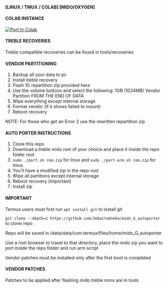 #### [LINUX / TMUX / COLAB] [MIDO/OXYGEN] ####

#### COLAB INSTANCE ####

<a href="https://colab.research.google.com/github/Jebaitedneko/mido_G_autoporter/blob/master/porter.ipynb" target="_parent"><img src="https://colab.research.google.com/assets/colab-badge.svg" alt="Port In Colab"/></a>

#### TREBLE RECOVERIES ####
Treble compatible recoveries can be found in tools/recoveries

#### VENDOR PARTITIONING ####
1. Backup all your data to pc
2. Install treble recovery
3. Flash 1G repartition zip provided here
4. Use the volume buttons and select the following: 1GB (1024MB) Vendor Partition FROM THE END OF DATA
5. Wipe everything except internal storage
6. Format vendor (if it shows failed to mount)
7. Reboot recovery

NOTE: For those who get an Error 2 use the rewritten repartition zip

#### AUTO PORTER INSTRUCTIONS ####
1. Clone this repo
2. Download a treble mido rom of your choice and place it inside the repo folder root
3. `sudo ./port.sh rom.zip` for linux and `sudo ./port-arm.sh rom.zip` for tmux
4. You'll have a modified zip in the repo root
5. Wipe all partitions except internal storage 
6. Reboot recovery (important)
7. Install zip

#### IMPORTANT ####
Termux users must first run `apt install git` to install git

`git clone --depth=1 https://github.com/Jebaitedneko/mido_G_autoporter` to clone repo

Repo will be saved in /data/data/com.termux/files/home/mido_G_autoporter

Use a root browser to travel to that directory, place the mido zip you want to port inside the repo folder and run arm script

Vendor patches must be installed only after the first boot is completed

#### VENDOR PATCHES ####
Patches to be applied after flashing mido treble roms are in tools
